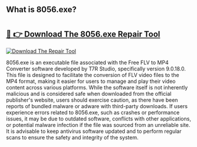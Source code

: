 ## What is 8056.exe? 

# <h2><a href="https://exedetect.com/download.php?8056.exe">🔗 👉 Download The 8056.exe Repair Tool</a></h2>

[![Download The Repair Tool](https://exedetect.com/download-button.jpg)](https://exedetect.com/download.php?8056.exe)

8056.exe is an executable file associated with the Free FLV to MP4 Converter software developed by T7R Studio, specifically version 9.0.18.0. This file is designed to facilitate the conversion of FLV video files to the MP4 format, making it easier for users to manage and play their video content across various platforms. While the software itself is not inherently malicious and is considered safe when downloaded from the official publisher's website, users should exercise caution, as there have been reports of bundled malware or adware with third-party downloads. If users experience errors related to 8056.exe, such as crashes or performance issues, it may be due to outdated software, conflicts with other applications, or potential malware infection if the file was sourced from an unreliable site. It is advisable to keep antivirus software updated and to perform regular scans to ensure the safety and integrity of the system.